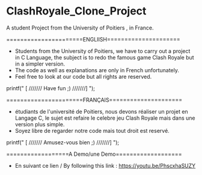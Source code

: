 # ClashRoyale_Clone_Project
A student Project from the University of Poitiers , in France.


======================ENGLIISH=====================
* Students from the University of Poitiers, we have to carry out a project in C Language, 
  the subject is to redo the famous game Clash Royale but in a simpler version.
* The code as well as explanations are only in French unfortunately.
* Feel free to look at our code but all rights are reserved. 

printf(" [ ///////  Have fun ;) ///////] ");


======================FRANÇAIS=====================
* étudiants de l'université de Poitiers, nous devons réaliser un projet en Langage C, 
  le sujet est refaire le celebre jeu Clash Royale mais dans une version plus simple. 
* Soyez libre de regarder notre code mais tout droit est reservé. 

printf(" [ /////// Amusez-vous bien ;) ///////] ");

==================A Demo/une Demo===================
* En suivant ce lien / By following this link : https://youtu.be/PhscxhaSUZY
